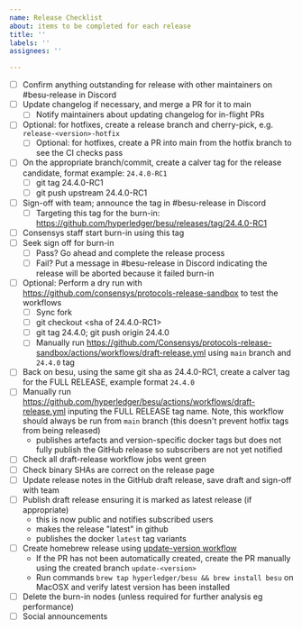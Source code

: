 ```yaml
---
name: Release Checklist
about: items to be completed for each release
title: ''
labels: ''
assignees: ''

---
```


- [ ] Confirm anything outstanding for release with other maintainers on #besu-release in Discord
- [ ] Update changelog if necessary, and merge a PR for it to main
  - [ ] Notify maintainers about updating changelog for in-flight PRs 
- [ ] Optional: for hotfixes, create a release branch and cherry-pick, e.g. `release-<version>-hotfix`
  - [ ] Optional: for hotfixes, create a PR into main from the hotfix branch to see the CI checks pass
- [ ] On the appropriate branch/commit, create a calver tag for the release candidate, format example: `24.4.0-RC1`
  - [ ] git tag 24.4.0-RC1
  - [ ] git push upstream 24.4.0-RC1
- [ ] Sign-off with team; announce the tag in #besu-release in Discord
  - [ ] Targeting this tag for the burn-in: https://github.com/hyperledger/besu/releases/tag/24.4.0-RC1
- [ ] Consensys staff start burn-in using this tag
- [ ] Seek sign off for burn-in
  - [ ] Pass? Go ahead and complete the release process
  - [ ] Fail? Put a message in #besu-release in Discord indicating the release will be aborted because it failed burn-in 
- [ ] Optional: Perform a dry run with https://github.com/consensys/protocols-release-sandbox to test the workflows
  - [ ] Sync fork
  - [ ] git checkout <sha of 24.4.0-RC1>
  - [ ] git tag 24.4.0; git push origin 24.4.0
  - [ ] Manually run https://github.com/Consensys/protocols-release-sandbox/actions/workflows/draft-release.yml using `main` branch and `24.4.0` tag
- [ ] Back on besu, using the same git sha as 24.4.0-RC1, create a calver tag for the FULL RELEASE, example format `24.4.0`
- [ ] Manually run https://github.com/hyperledger/besu/actions/workflows/draft-release.yml inputing the FULL RELEASE tag name. Note, this workflow should always be run from `main` branch (this doesn't prevent hotfix tags from being released)
    - publishes artefacts and version-specific docker tags but does not fully publish the GitHub release so subscribers are not yet notified
- [ ] Check all draft-release workflow jobs went green
- [ ] Check binary SHAs are correct on the release page
- [ ] Update release notes in the GitHub draft release, save draft and sign-off with team
- [ ] Publish draft release ensuring it is marked as latest release (if appropriate)
    - this is now public and notifies subscribed users
    - makes the release "latest" in github
    - publishes the docker `latest` tag variants
- [ ] Create homebrew release using [update-version workflow](https://github.com/hyperledger/homebrew-besu/actions/workflows/update-version.yml)
  - If the PR has not been automatically created, create the PR manually using the created branch `update-<version>`
  - Run commands `brew tap hyperledger/besu && brew install besu` on MacOSX and verify latest version has been installed
- [ ] Delete the burn-in nodes (unless required for further analysis eg performance)
- [ ] Social announcements
